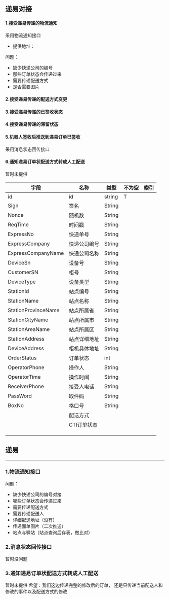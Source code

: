 

## 递易对接
#### 1.接受递易传递的物流通知
 采用物流通知接口
- 提供地址：

问题：
- 缺少快递公司的编号
- 那些订单状态会传递过来
- 需要传递配送方式
- 是否需要图片



#### 2.接受递易传递的配送方式变更

#### 3.接受递易传递的已签收状态

#### 4.接受递易传递的滞留状态

#### 5.机器人签收后推送到递易订单已签收
采用消息状态回传接口


#### 6.通知递易订单状配送方式转成人工配送
暂时未提供



| 字段 | 名称 | 类型 | 不为空 | 索引 |
| --- | --- | --- | --- | --- |
| id | id | string | T | |
| Sign | 签名 | String |  |  |
| Nonce | 随机数 | String |  |  |
| ReqTime | 时间戳 | String |  |  |
| ExpressNo | 快递单号 | String |  |  |
| ExpressCompany | 快递公司编号 | String |  |  |
| ExpressCompanyName | 快递公司名称 | String |  |  |
| DeviceSn | 设备号 | String |  |  |
| CustomerSN | 柜号 | String |  |  |
| DeviceType | 设备类型 | String |  |  |
| StationId | 站点编号 | String |  |  |
| StationName | 站点名称 | String |  |  |
| StationProvinceName | 站点所属省 | String |  |  |
| StationCityName | 站点所属市 | String |  |  |
| StationAreaName | 站点所属区 | String |  |  |
| StationAddress | 站点详细地址 | String |  |  |
| DeviceAddress | 柜机具体地址 | String |  |  |
| OrderStatus | 订单状态 | int |  |  |
| OperatorPhone | 操作人 | String |  |  |
| OperatorTime | 操作时间 | String |  |  |
| ReceiverPhone | 接受人电话 | String |  |  |
| PassWord | 取件码 | String |  |  |
| BoxNo | 格口号 | String |  |  |
|  | 配送方式 |  |  |  |
|  | CTI订单状态 |  |  |  |
|  |  |  |  |  |
|  |  |  |  |  |
|  |  |  |  |  |



## 递易
---
### 1.物流通知接口
问题：
- 缺少快递公司的编号对接
- 哪些订单状态会传递过来
- 需要传递配送方式
- 需要传递配送人
- 详细配送地址（没有）
- 传递面单图片（二次推送）
- 站点与驿站（站点查询后存表，做比对）

### 2.消息状态回传接口
暂时没问题


### 3.通知递易订单状配送方式转成人工配送
暂时未提供
希望：我们这边传递完整的修改后的订单，
还是只传递当前配送人和修改的事件以及配送方式的修改




